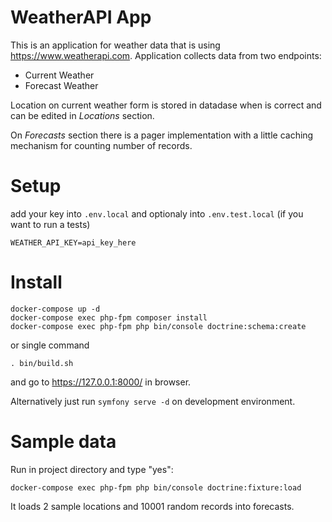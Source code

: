 # WeatherAPI App
This is an application for weather data that is using https://www.weatherapi.com.
Application collects data from two endpoints:
* Current Weather
* Forecast Weather

Location on current weather form is stored in datadase when is correct and can be edited in _Locations_ section.

On _Forecasts_ section there is a pager implementation with a little caching mechanism for counting number of records.


# Setup
add your key into `.env.local` and optionaly into `.env.test.local` (if you want to run a tests)
```shell
WEATHER_API_KEY=api_key_here
```

# Install
```shell
docker-compose up -d
docker-compose exec php-fpm composer install
docker-compose exec php-fpm php bin/console doctrine:schema:create
```
or single command
```shell
. bin/build.sh
```
and go to https://127.0.0.1:8000/ in browser.

Alternatively just run `symfony serve -d` on development environment.

# Sample data
Run in project directory and type "yes":
```shell
docker-compose exec php-fpm php bin/console doctrine:fixture:load
```
It loads 2 sample locations and 10001 random records into forecasts.
